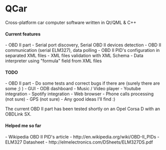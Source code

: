 QCar
====

Cross-platform car computer software written in Qt/QML &amp; C++

<h4>Current features</h4>
  - OBD II part
    - Serial port discovery, Serial OBD II devices detection
    - OBD II communication (serial ELM327), data polling
    - OBD II PID's configuration in separated XML files
    - XML files validation with XML Schema    
    - Data interpreter using "formula" field from XML files

<h4>TODO</h4>
  - OBD II part
    - Do some tests and correct bugs if there are (surely there are some ;) ) 
  - GUI
    - ODB dashboard
    - Music / Video player
    - Youtube integration
    - Spotify integration
    - Web browser
  - Phone calls processing (not sure)
  - GPS (not sure)  
  - Any good ideas I'll find :)
    
The current OBD II part has been tested shortly on an Opel Corsa D with an OBDLink SX.

<h4>Helped me so far</h4>
- Wikipedia OBD II PID's article - http://en.wikipedia.org/wiki/OBD-II_PIDs
- ELM327 Datasheet - http://elmelectronics.com/DSheets/ELM327DS.pdf
